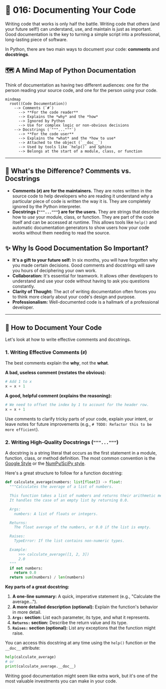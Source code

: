 # 📝 016: Documenting Your Code

Writing code that works is only half the battle. Writing code that others (and your future self!) can understand, use, and maintain is just as important. Good documentation is the key to turning a simple script into a professional, long-lasting piece of software.

In Python, there are two main ways to document your code: **comments** and **docstrings**.

## 🗺️ A Mind Map of Python Documentation

Think of documentation as having two different audiences: one for the person reading your source code, and one for the person *using* your code.

```mermaid
mindmap
  root((Code Documentation))
    --> Comments (`#`)
      --> **For the code reader**
      --> Explains the *why* and the *how*
      --> Ignored by Python
      --> Use for complex logic or non-obvious decisions
    --> Docstrings (`"""..."""`)
      --> **For the code user**
      --> Explains the *what* and the *how to use*
      --> Attached to the object (`__doc__`)
      --> Used by tools like `help()` and Sphinx
      --> Belongs at the start of a module, class, or function
```

---

## 🤔 What's the Difference? Comments vs. Docstrings

*   **Comments (`#`) are for the maintainers.** They are notes written in the source code to help developers who are reading it understand *why* a particular piece of code is written the way it is. They are completely ignored by the Python interpreter.
*   **Docstrings (`"""..."""`) are for the users.** They are strings that describe how to *use* your module, class, or function. They are part of the code itself and can be accessed at runtime. This allows tools like `help()` and automatic documentation generators to show users how your code works without them needing to read the source.

## ✨ Why Is Good Documentation So Important?

*   **It's a gift to your future self:** In six months, you will have forgotten why you made certain decisions. Good comments and docstrings will save you hours of deciphering your own work.
*   **Collaboration:** It's essential for teamwork. It allows other developers to understand and use your code without having to ask you questions constantly.
*   **Clarity of Thought:** The act of writing documentation often forces you to think more clearly about your code's design and purpose.
*   **Professionalism:** Well-documented code is a hallmark of a professional developer.

---

## 🚀 How to Document Your Code

Let's look at how to write effective comments and docstrings.

### 1. Writing Effective Comments (`#`)

The best comments explain the **why**, not the **what**.

**A bad, useless comment (restates the obvious):**
```python
# Add 1 to x
x = x + 1
```

**A good, helpful comment (explains the reasoning):**
```python
# We need to offset the index by 1 to account for the header row.
x = x + 1
```

Use comments to clarify tricky parts of your code, explain your intent, or leave notes for future improvements (e.g., `# TODO: Refactor this to be more efficient`).

### 2. Writing High-Quality Docstrings (`"""..."""`)

A docstring is a string literal that occurs as the first statement in a module, function, class, or method definition. The most common convention is the [Google Style](https://google.github.io/styleguide/pyguide.html#38-comments-and-docstrings) or the [NumPy/SciPy style](https://numpydoc.readthedocs.io/en/latest/format.html).

Here's a great structure to follow for a function docstring:

```python
def calculate_average(numbers: list[float]) -> float:
  """Calculates the average of a list of numbers.

  This function takes a list of numbers and returns their arithmetic mean.
  It handles the case of an empty list by returning 0.0.

  Args:
    numbers: A list of floats or integers.

  Returns:
    The float average of the numbers, or 0.0 if the list is empty.

  Raises:
    TypeError: If the list contains non-numeric types.

  Example:
      >>> calculate_average([1, 2, 3])
      2.0
  """
  if not numbers:
    return 0.0
  return sum(numbers) / len(numbers)
```

**Key parts of a great docstring:**
1.  **A one-line summary:** A quick, imperative statement (e.g., "Calculate the average...").
2.  **A more detailed description (optional):** Explain the function's behavior in more detail.
3.  **`Args:` section:** List each parameter, its type, and what it represents.
4.  **`Returns:` section:** Describe the return value and its type.
5.  **`Raises:` section (optional):** List any exceptions that the function might raise.

You can access this docstring at any time using the `help()` function or the `__doc__` attribute:
```python
help(calculate_average)
# or
print(calculate_average.__doc__)
```

Writing good documentation might seem like extra work, but it's one of the most valuable investments you can make in your code.
